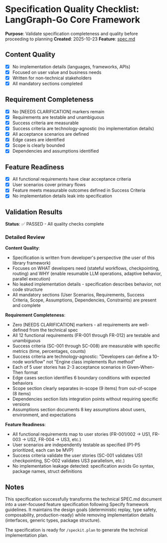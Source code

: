 # Specification Quality Checklist: LangGraph-Go Core Framework

**Purpose**: Validate specification completeness and quality before proceeding to planning
**Created**: 2025-10-23
**Feature**: [spec.md](../spec.md)

## Content Quality

- [X] No implementation details (languages, frameworks, APIs)
- [X] Focused on user value and business needs
- [X] Written for non-technical stakeholders
- [X] All mandatory sections completed

## Requirement Completeness

- [X] No [NEEDS CLARIFICATION] markers remain
- [X] Requirements are testable and unambiguous
- [X] Success criteria are measurable
- [X] Success criteria are technology-agnostic (no implementation details)
- [X] All acceptance scenarios are defined
- [X] Edge cases are identified
- [X] Scope is clearly bounded
- [X] Dependencies and assumptions identified

## Feature Readiness

- [X] All functional requirements have clear acceptance criteria
- [X] User scenarios cover primary flows
- [X] Feature meets measurable outcomes defined in Success Criteria
- [X] No implementation details leak into specification

## Validation Results

**Status**: ✅ PASSED - All quality checks complete

### Detailed Review

**Content Quality**:
- Specification is written from developer's perspective (the user of this library framework)
- Focuses on WHAT developers need (stateful workflows, checkpointing, routing) and WHY (enable resumable LLM operations, adaptive behavior, parallel execution)
- No leaked implementation details - specification describes behavior, not code structure
- All mandatory sections (User Scenarios, Requirements, Success Criteria, Scope, Assumptions, Dependencies, Constraints) are present and complete

**Requirement Completeness**:
- Zero [NEEDS CLARIFICATION] markers - all requirements are well-defined from the technical spec
- All 12 functional requirements (FR-001 through FR-012) are testable and unambiguous
- Success criteria (SC-001 through SC-008) are measurable with specific metrics (time, percentages, counts)
- Success criteria are technology-agnostic: "Developers can define a 10-node workflow" not "Engine class implements Run method"
- Each of 5 user stories has 2-3 acceptance scenarios in Given-When-Then format
- Edge cases section identifies 6 boundary conditions with expected behaviors
- Scope section clearly separates in-scope (9 items) from out-of-scope (8 items)
- Dependencies section lists integration points without requiring specific versions
- Assumptions section documents 8 key assumptions about users, environment, and expectations

**Feature Readiness**:
- All functional requirements map to user stories (FR-001/002 → US1, FR-003 → US2, FR-004 → US3, etc.)
- User scenarios are independently testable as specified (P1-P5 prioritized, each can be MVP)
- Success criteria validate the user stories (SC-001 validates US1 checkpointing, SC-002 validates US3 parallelism, etc.)
- No implementation leakage detected: specification avoids Go syntax, package names, struct definitions

## Notes

This specification successfully transforms the technical SPEC.md document into a user-focused feature specification following Specify framework guidelines. It maintains the design goals (deterministic replay, type safety, composability, production-ready) while removing implementation details (interfaces, generic types, package structure).

The specification is ready for `/speckit.plan` to generate the technical implementation plan.
